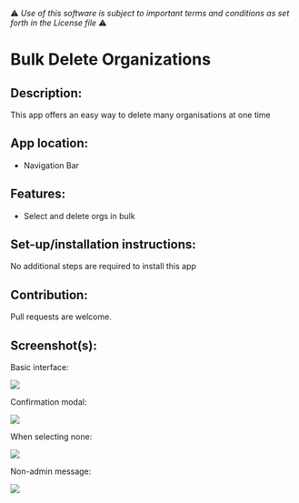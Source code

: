 :warning: *Use of this software is subject to important terms and conditions as set forth in the License file* :warning:

# Bulk Delete Organizations

## Description:

This app offers an easy way to delete many organisations at one time

## App location:

* Navigation Bar

## Features:

* Select and delete orgs in bulk

## Set-up/installation instructions:

No additional steps are required to install this app

## Contribution:

Pull requests are welcome.

## Screenshot(s):

Basic interface:

![](http://i.imgur.com/3woVGOy.png)

Confirmation modal:

![](http://i.imgur.com/k9l0wLu.png)

When selecting none:

![](http://i.imgur.com/JwTH94S.png)

Non-admin message:

![](http://i.imgur.com/Q27fsGc.png)
